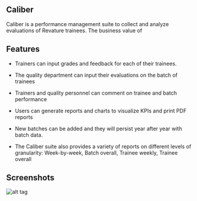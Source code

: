 ## Caliber
Caliber is a performance management suite to collect and analyze evaluations of Revature trainees. 
The business value of 

## Features <br>
* Trainers can input grades and feedback for each of their trainees. 
* The quality department can input their evaluations on the batch of trainees
* Trainers and quality personnel can comment on trainee and batch performance
* Users can generate reports and charts to visualize KPIs and print PDF reports
* New batches can be added and they will persist year after year with batch data.

* The Caliber suite also provides a variety of reports on different levels of granularity:
    Week-by-week, Batch overall, Trainee weekly, Trainee overall

## Screenshots
![alt tag](https://github.com/pjw6193/caliber/blob/master/images/rev-brand.png "Revature")
